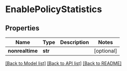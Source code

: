 # EnablePolicyStatistics

## Properties
Name | Type | Description | Notes
------------ | ------------- | ------------- | -------------
**nonrealtime** | **str** |  | [optional] 

[[Back to Model list]](../README.md#documentation-for-models) [[Back to API list]](../README.md#documentation-for-api-endpoints) [[Back to README]](../README.md)



